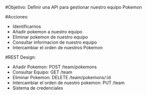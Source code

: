 #Objetivo: 
Definir una API para gestionar nuestro equipo Pokemon

#Acciones:
- Identificarnos
- Añadir pokemon a nuestro equipo
- Eliminar pokemon de nuestro equipo
- Consultar informacion de nuestro equipo
- Intercambiar el orden de nuestros Pokemon

#REST Design:
- Añadir Pokemon: POST /team/pokemons
- Consultar Equipo: GET /team
- Eliminar Pokemon: DELETE /team/pokemons/:id
- Intercambiar el orden de nuestro pokemon: PUT /team
- Sistema de credenciales